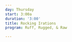 ```yaml
---
day: Thursday
start: 3:00a
duration: '3:00'
title: Rocking Irations
program: Ruff, Rugged, & Raw

---
```

